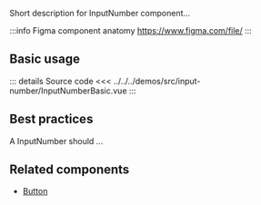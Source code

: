 Short description for InputNumber component...

:::info Figma component anatomy
https://www.figma.com/file/
:::

## Basic usage

<InputNumberBasic />

::: details Source code
<<< ../../../demos/src/input-number/InputNumberBasic.vue
:::

## Best practices

A InputNumber should ...

## Related components

- [Button](/components/button/button.doc)
